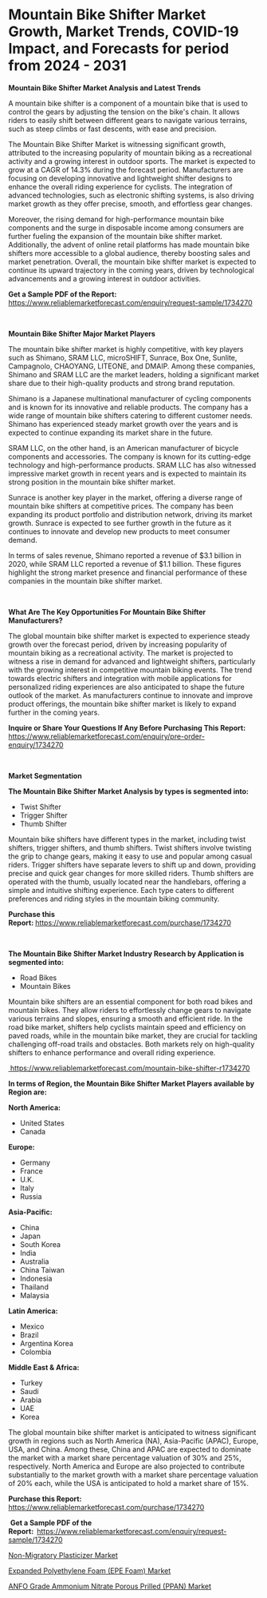 <p><h1>Mountain Bike Shifter Market Growth, Market Trends, COVID-19 Impact, and Forecasts for period from 2024 - 2031</h1></p><p><strong>Mountain Bike Shifter Market Analysis and Latest Trends</strong></p>
<p><p>A mountain bike shifter is a component of a mountain bike that is used to control the gears by adjusting the tension on the bike's chain. It allows riders to easily shift between different gears to navigate various terrains, such as steep climbs or fast descents, with ease and precision.</p><p>The Mountain Bike Shifter Market is witnessing significant growth, attributed to the increasing popularity of mountain biking as a recreational activity and a growing interest in outdoor sports. The market is expected to grow at a CAGR of 14.3% during the forecast period. Manufacturers are focusing on developing innovative and lightweight shifter designs to enhance the overall riding experience for cyclists. The integration of advanced technologies, such as electronic shifting systems, is also driving market growth as they offer precise, smooth, and effortless gear changes.</p><p>Moreover, the rising demand for high-performance mountain bike components and the surge in disposable income among consumers are further fueling the expansion of the mountain bike shifter market. Additionally, the advent of online retail platforms has made mountain bike shifters more accessible to a global audience, thereby boosting sales and market penetration. Overall, the mountain bike shifter market is expected to continue its upward trajectory in the coming years, driven by technological advancements and a growing interest in outdoor activities.</p></p>
<p><strong>Get a Sample PDF of the Report:&nbsp;</strong> <a href="https://www.reliablemarketforecast.com/enquiry/request-sample/1734270">https://www.reliablemarketforecast.com/enquiry/request-sample/1734270</a></p>
<p>&nbsp;</p>
<p><strong>Mountain Bike Shifter Major Market Players</strong></p>
<p><p>The mountain bike shifter market is highly competitive, with key players such as Shimano, SRAM LLC, microSHIFT, Sunrace, Box One, Sunlite, Campagnolo, CHAOYANG, LITEONE, and DMAIP. Among these companies, Shimano and SRAM LLC are the market leaders, holding a significant market share due to their high-quality products and strong brand reputation.</p><p>Shimano is a Japanese multinational manufacturer of cycling components and is known for its innovative and reliable products. The company has a wide range of mountain bike shifters catering to different customer needs. Shimano has experienced steady market growth over the years and is expected to continue expanding its market share in the future.</p><p>SRAM LLC, on the other hand, is an American manufacturer of bicycle components and accessories. The company is known for its cutting-edge technology and high-performance products. SRAM LLC has also witnessed impressive market growth in recent years and is expected to maintain its strong position in the mountain bike shifter market.</p><p>Sunrace is another key player in the market, offering a diverse range of mountain bike shifters at competitive prices. The company has been expanding its product portfolio and distribution network, driving its market growth. Sunrace is expected to see further growth in the future as it continues to innovate and develop new products to meet consumer demand.</p><p>In terms of sales revenue, Shimano reported a revenue of $3.1 billion in 2020, while SRAM LLC reported a revenue of $1.1 billion. These figures highlight the strong market presence and financial performance of these companies in the mountain bike shifter market.</p></p>
<p>&nbsp;</p>
<p><strong>What Are The Key Opportunities For Mountain Bike Shifter Manufacturers?</strong></p>
<p><p>The global mountain bike shifter market is expected to experience steady growth over the forecast period, driven by increasing popularity of mountain biking as a recreational activity. The market is projected to witness a rise in demand for advanced and lightweight shifters, particularly with the growing interest in competitive mountain biking events. The trend towards electric shifters and integration with mobile applications for personalized riding experiences are also anticipated to shape the future outlook of the market. As manufacturers continue to innovate and improve product offerings, the mountain bike shifter market is likely to expand further in the coming years.</p></p>
<p><strong>Inquire or Share Your Questions If Any Before Purchasing This Report:</strong> <a href="https://www.reliablemarketforecast.com/enquiry/pre-order-enquiry/1734270">https://www.reliablemarketforecast.com/enquiry/pre-order-enquiry/1734270</a></p>
<p>&nbsp;</p>
<p><strong>Market Segmentation</strong></p>
<p><strong>The Mountain Bike Shifter Market Analysis by types is segmented into:</strong></p>
<p><ul><li>Twist Shifter</li><li>Trigger Shifter</li><li>Thumb Shifter</li></ul></p>
<p><p>Mountain bike shifters have different types in the market, including twist shifters, trigger shifters, and thumb shifters. Twist shifters involve twisting the grip to change gears, making it easy to use and popular among casual riders. Trigger shifters have separate levers to shift up and down, providing precise and quick gear changes for more skilled riders. Thumb shifters are operated with the thumb, usually located near the handlebars, offering a simple and intuitive shifting experience. Each type caters to different preferences and riding styles in the mountain biking community.</p></p>
<p><strong>Purchase this Report:&nbsp;</strong><a href="https://www.reliablemarketforecast.com/purchase/1734270">https://www.reliablemarketforecast.com/purchase/1734270</a></p>
<p>&nbsp;</p>
<p><strong>The Mountain Bike Shifter Market Industry Research by Application is segmented into:</strong></p>
<p><ul><li>Road Bikes</li><li>Mountain Bikes</li></ul></p>
<p><p>Mountain bike shifters are an essential component for both road bikes and mountain bikes. They allow riders to effortlessly change gears to navigate various terrains and slopes, ensuring a smooth and efficient ride. In the road bike market, shifters help cyclists maintain speed and efficiency on paved roads, while in the mountain bike market, they are crucial for tackling challenging off-road trails and obstacles. Both markets rely on high-quality shifters to enhance performance and overall riding experience.</p></p>
<p><a href="https://www.reliablemarketforecast.com/mountain-bike-shifter-r1734270">&nbsp;https://www.reliablemarketforecast.com/mountain-bike-shifter-r1734270</a></p>
<p><strong>In terms of Region, the Mountain Bike Shifter Market Players available by Region are:</strong></p>
<p>
    <p> <strong> North America: </strong>
        <ul>
            <li>United States</li>
            <li>Canada</li>
        </ul>
        </p> 
    <p> <strong> Europe: </strong>
        <ul>
            <li>Germany</li>
            <li>France</li>
            <li>U.K.</li>
            <li>Italy</li>
            <li>Russia</li>
        </ul>
        </p> 
    <p> <strong> Asia-Pacific: </strong>
        <ul>
            <li>China</li>
            <li>Japan</li>
            <li>South Korea</li>
            <li>India</li>
            <li>Australia</li>
            <li>China Taiwan</li>
            <li>Indonesia</li>
            <li>Thailand</li>
            <li>Malaysia</li>
        </ul>
        </p> 
    <p> <strong> Latin America: </strong>
        <ul>
            <li>Mexico</li>
            <li>Brazil</li>
            <li>Argentina Korea</li>
            <li>Colombia</li>
        </ul>
        </p> 
    <p> <strong> Middle East & Africa: </strong>
        <ul>
            <li>Turkey</li>
            <li>Saudi</li>
            <li>Arabia</li>
            <li>UAE</li>
            <li>Korea</li>
        </ul>
    </p>
    </p>
<p><p>The global mountain bike shifter market is anticipated to witness significant growth in regions such as North America (NA), Asia-Pacific (APAC), Europe, USA, and China. Among these, China and APAC are expected to dominate the market with a market share percentage valuation of 30% and 25%, respectively. North America and Europe are also projected to contribute substantially to the market growth with a market share percentage valuation of 20% each, while the USA is anticipated to hold a market share of 15%.</p></p>
<p><strong>Purchase this Report: </strong><a href="https://www.reliablemarketforecast.com/purchase/1734270">https://www.reliablemarketforecast.com/purchase/1734270</a></p>
<p>&nbsp;<strong>Get a Sample PDF of the Report:&nbsp;&nbsp;</strong><a href="https://www.reliablemarketforecast.com/enquiry/request-sample/1734270">https://www.reliablemarketforecast.com/enquiry/request-sample/1734270</a></p>
<p><strong></strong></p>
<p><p><a href="https://medium.com/@bradleyills65767/strategic-insights-into-global-non-migratory-plasticizer-market-trends-2024-2031-covered-in-57f43f60a509">Non-Migratory Plasticizer Market</a></p><p><a href="https://medium.com/@amandaexton567/expanded-polyethylene-foam-epe-foam-market-forecast-global-market-trends-and-analysis-from-2024-3afca4d32426">Expanded Polyethylene Foam (EPE Foam) Market</a></p><p><a href="https://medium.com/@amandaexton567/future-trends-in-global-anfo-grade-ammonium-nitrate-porous-prilled-ppan-market-market-insights-82364201fcad">ANFO Grade Ammonium Nitrate Porous Prilled (PPAN) Market</a></p></p>